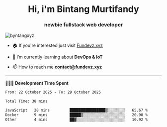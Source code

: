 <h1 align="center">Hi, i'm Bintang Murtifandy</h1>
<h3 align="center">newbie fullstack web developer</h3>

<p align="left"> <img src="https://komarev.com/ghpvc/?username=byntangxyz&label=Profile%20views&color=0e75b6&style=flat" alt="byntangxyz" /> </p>

- 🏠 If you're interested just visit [Fundevz.xyz](https://fundevz.xyz)

- 🌱 I’m currently learning about **DevOps & IoT**

- 📫 How to reach me **[contact@fundevz.xyz](mailto:contact@fundevz.xyz)**

<hr />

👩🏿‍💻 **Development Time Spent**

<p><!--START_SECTION:waka-->

```txt
From: 22 October 2025 - To: 29 October 2025

Total Time: 38 mins

JavaScript   28 mins         ████████████████▒░░░░░░░░   65.67 %
Docker       9 mins          █████▒░░░░░░░░░░░░░░░░░░░   20.90 %
Other        4 mins          ██▓░░░░░░░░░░░░░░░░░░░░░░   10.92 %
```

<!--END_SECTION:waka--></p>
